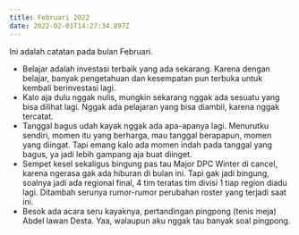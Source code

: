 ```yaml
---
title: Februari 2022
date: 2022-02-01T14:27:34.897Z
---
```

Ini adalah catatan pada bulan Februari.<!--more-->

* Belajar adalah investasi terbaik yang ada sekarang. Karena dengan belajar, banyak pengetahuan dan kesempatan pun terbuka untuk kembali berinvestasi lagi.
* Kalo aja dulu nggak nulis, mungkin sekarang nggak ada sesuatu yang bisa dilihat lagi. Nggak ada pelajaran yang bisa diambil, karena nggak tercatat.
* Tanggal bagus udah kayak nggak ada apa-apanya lagi. Menurutku sendiri, momen itu yang berharga, mau tanggal berapapun, momen yang diingat. Tapi emang kalo ada momen indah pada tanggal yang bagus, ya jadi lebih gampang aja buat diinget.
* Sempet kesel sekaligus bingung pas tau Major DPC Winter di cancel, karena ngerasa gak ada hiburan di bulan ini. Tapi gak jadi bingung, soalnya jadi ada regional final, 4 tim teratas tim divisi 1 tiap region diadu lagi. Ditambah serunya rumor-rumor perubahan roster yang terjadi saat ini.
* Besok ada acara seru kayaknya, pertandingan pingpong (tenis meja) Abdel lawan Desta. Yaa, walaupun aku nggak tau banyak soal pingpong.